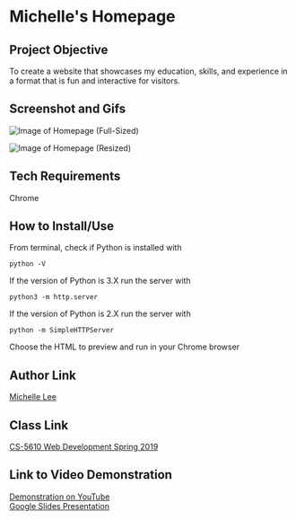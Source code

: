 # Michelle's Homepage

## Project Objective  
To create a website that showcases my education, skills, and experience in a format that is fun and interactive for visitors.

## Screenshot and Gifs
![Image of Homepage (Full-Sized)](https://michelledlee.github.io/img/screenshot1.png)

![Image of Homepage (Resized)](https://michelledlee.github.io/img/screenshot2.png)

## Tech Requirements
Chrome

## How to Install/Use
From terminal, check if Python is installed with 
```
python -V
```
If the version of Python is 3.X run the server with
```
python3 -m http.server
```
If the version of Python is 2.X run the server with
```
python -m SimpleHTTPServer
```
Choose the HTML to preview and run in your Chrome browser

## Author Link
[Michelle Lee](https://michelledlee.github.io/)

## Class Link
[CS-5610 Web Development Spring 2019](http://johnguerra.co/classes/webDevelopment_spring_2019/)

## Link to Video Demonstration
[Demonstration on YouTube](https://youtu.be/g2Hfv6ZFtiQ)  
[Google Slides Presentation](https://docs.google.com/presentation/d/1p0H4SLkmktVJ3LHcs_u2xYTmHAYebgvfjx7JXpY8C2c/edit?usp=sharing)
